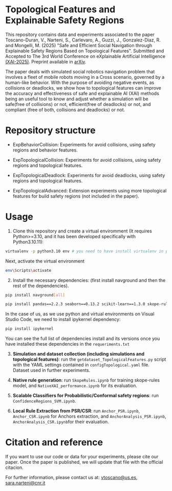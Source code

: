 # Topological Features and Explainable Safety Regions

This repository contains data and experiments associated to the paper Toscano-Duran, V., Narteni, S., Carlevaro, A., Guzzi, J., Gonzalez-Diaz, R. and Mongelli, M. (2025) "Safe and Efficient Social Navigation through Explainable Safety Regions Based on Topological Features". Submitted and Accepted to The 3rd World Conference on eXplainable Artificial Intelligence [(XAI-2025)](https://xaiworldconference.com/2025/). Preprint available in [arXiv](https://www.arxiv.org/abs/2503.16441).

The paper deals with simulated social robotics navigation problem that involves a fleet of mobile robots moving in a Cross scenario, governed by a human-like behavior. With the purpose of avoiding negative events, as collisions or deadlocks, we show how to topological features can improve the accuracy and effectiveness of safe and explainable AI (XAI) methods being an useful tool to know and adjust whether a simulation will be safe(free of collisions) or not, efficient(free of deadlocks) or not, and compliant (free of both, collisions and deadlocks) or not.

# Repository structure

- ExpBehaviorCollision: Experiments for avoid collisions, using safety regions and behavior features.

- ExpTopologicalCollision: Experiments for avoid collisions, using safety regions and topological features.

- ExpTopologicalDeadlock: Experiments for avoid deadlocks, using safety regions and topological features.

- ExpTopologicalAdvanced: Extension experiments using more topological features for build safety regions (not included in the paper).

# Usage

1) Clone this repository and create a virtual enviromment (It requires Python>=3.10, and it has been developed specifically with Python3.10.11):
```bash
virtualenv -p python3.10 env # you need to have install virtualenv in python: pip install virtualenv
```

Next, activate the virtual environment 
```bash
env\Scripts\activate
```

2) Install the necessary dependencies: (first install navground and then the rest of the dependencies).

```bash
pip install navground[all]
```

```bash
pip install pandas==2.2.3 seaborn==0.13.2 scikit-learn==1.3.0 skope-rules==1.0.1 numpy==1.25.1 qpsolvers[open_source_solvers]==2.2.0 cvxopt==1.3.2 anchor-exp==0.0.2.0 gudhi==3.11.0
```

In the case of us, as we use python and virtual environments on Visual Studio Code, we need to install ipykernel dependency:
```bash
pip install ipykernel
```

You can see the full list of dependencies install and its versions once you have installed these dependencies in the `requeriments.txt`

3) **Simulation and dataset collection (including simulations and topological features)**: run the `getdataset_TopologicalFeatures.py` script with the YAML settings contained in `configTopological.yaml` file. Dataset used in further experiments.

4) **Native rule generation**: run `SkopeRules.ipynb` for training skope-rules model, and `NativeXAI_performance.ipynb` for its evaluation.

5) **Scalable Classifiers for Probabilistic/Conformal safety regions**: run `ConfidenceRegions_SVM.ipynb`.

6) **Local Rule Extraction from PSR/CSR**: run `Anchor_PSR.ipynb`, `Anchor_CSR.ipynb` for Anchors extraction, and `AnchorAnalysis_PSR.ipynb`, `AnchorAnalysis_CSR.ipynb`for their evaluation.

# Citation and reference

If you want to use our code or data for your experiments, please cite our paper. Once the paper is published, we will update that file with the official citacion.

For further information, please contact us at: vtoscano@us.es, sara.narteni@cnr.it

